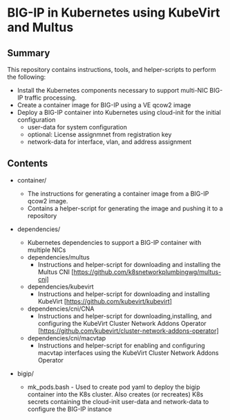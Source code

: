 # BIG-IP in Kubernetes using KubeVirt and Multus

## Summary
This repository contains instructions, tools, and helper-scripts to perform the following:

* Install the Kubernetes components necessary to support multi-NIC BIG-IP traffic processing.
* Create a container image for BIG-IP using a VE qcow2 image
* Deploy a BIG-IP container into Kubernetes using cloud-init for the initial configuration
  * user-data for system configuration
  * optional: License assignmnet from registration key
  * network-data for interface, vlan, and address assignment


## Contents
* container/
  * The instructions for generating a container image from a BIG-IP qcow2 image.
  * Contains a helper-script for generating the image and pushing it to a repository

* dependencies/
  * Kubernetes dependencies to support a BIG-IP container with multiple NICs
  * dependencies/multus
    * Instructions and helper-script for downloading and installing the Multus CNI [https://github.com/k8snetworkplumbingwg/multus-cni]
  * dependencies/kubevirt
    * Instructions and helper-script for downloading and installing KubeVirt [https://github.com/kubevirt/kubevirt]
  * dependencies/cni/CNA
    * Instructions and helper-script for downloading,installing, and configuring the KubeVirt Cluster Network Addons Operator [https://github.com/kubevirt/cluster-network-addons-operator]
  * dependencies/cni/macvtap
    * Instructions and helper-script for enabling and configuring macvtap interfaces using the KubeVirt Cluster Network Addons Operator

* bigip/
  * mk_pods.bash - Used to create pod yaml to deploy the bigip container into the K8s cluster. Also creates (or recreates) K8s secrets containing the cloud-init user-data and network-data to configure the BIG-IP instance


